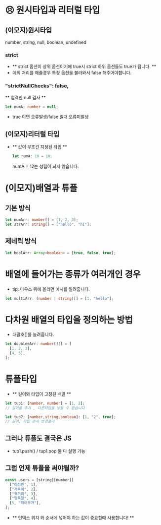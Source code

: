 # 😣 원시타입과 리터럴 타입

## (이모지)원시타입

number, string, null, boolean, undefined

### strict

- ** strict 옵션이 상위 옵션이기에 true시 strict 하위 옵션들도 true가 됩니다. **
- 예외 처리를 해줄경우 특정 옵션을 불러와서 false 해주어야합니다.

### "strictNullChecks": false,

** 엄격한 null 검사 **

```ts
let numA: number = null;
```

- true 이면 오류발생/false 일때 오류미발생

## (이모지)리터럴 타입

- ** 값이 무조건 지정된 타입 **
  ```ts
  let numA: 10 = 10;
  ```
  numA = 12는 성립이 되지 않습니다.

# (이모지)배열과 튜플

## 기본 방식

```ts
let numArr: number[] = [1, 2, 3];
let strArr: string[] = ["hello", "hi"];
```

## 제네릭 방식

```ts
let boolArr: Array<boolean> = [true, false, true];
```

# 배열에 들어가는 종류가 여러개인 경우

- tip: 마우스 위에 올리면 예시를 알려줍니다.

```ts
let multiArr: (number | string)[] = [1, "hello"];
```

# 다차원 배열의 타입을 정의하는 방법

- 대괄호[]를 늘려줍니다.

```ts
let doubleeArr: number[][] = [
  [1, 2, 3],
  [4, 5],
];
```

# 튜플타입

- ** 길이와 타입이 고정된 배열 **

```ts
let tup1: [number, number] = [1, 2];
// 길이를 추가 , 다른타입을 넣을 수 없습니다

let tup2: [number,string,boolean]: [1, "2", true];
// 길이, 타입 순서 변경불가
```

## 그러나 튜플도 결국은 JS

- tup1.push() / tup1.pop 둘 다 실행 가능

## 그럼 언제 튜플을 써야될까?

```ts
const users = [string][number][
  ["이정환", 1],
  ["거북이", 2],
  ["코끼리", 3],
  ["얼룩말", 4],
  [5, "최아무개"],
];
```

- ** 인덱스 위치 와 순서에 넣어야 하는 값이 중요할때 사용합니다! **
